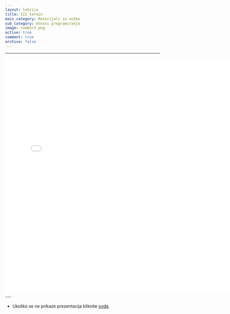 ```yaml
---
layout: lekcija
title: III termin
main_category: Materijali za vežbe
sub_category: Osnovi programiranja
image: number3.png
active: true
comment: true
archive: false
---
```

---
<embed src="/assets/op/Termin_3.pdf" width="768" height="768">
---

* Ukoliko se ne prikaze prezentacija kliknite [ovde](/assets/op/Termin_3.pdf).

